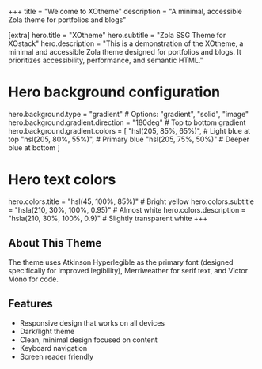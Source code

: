 +++
title = "Welcome to XOtheme"
description = "A minimal, accessible Zola theme for portfolios and blogs"

[extra]
hero.title = "XOtheme"
hero.subtitle = "Zola SSG Theme for XOstack"
hero.description = "This is a demonstration of the XOtheme, a minimal and accessible Zola theme designed for portfolios and blogs. It prioritizes accessibility, performance, and semantic HTML."

# Hero background configuration
hero.background.type = "gradient"  # Options: "gradient", "solid", "image"
hero.background.gradient.direction = "180deg"  # Top to bottom gradient
hero.background.gradient.colors = [
  "hsl(205, 85%, 65%)",  # Light blue at top
  "hsl(205, 80%, 55%)",  # Primary blue
  "hsl(205, 75%, 50%)"   # Deeper blue at bottom
]

# Hero text colors
hero.colors.title = "hsl(45, 100%, 85%)"      # Bright yellow
hero.colors.subtitle = "hsla(210, 30%, 100%, 0.95)"  # Almost white
hero.colors.description = "hsla(210, 30%, 100%, 0.9)" # Slightly transparent white
+++

## About This Theme

The theme uses Atkinson Hyperlegible as the primary font (designed specifically for improved legibility), Merriweather for serif text, and Victor Mono for code.

## Features

- Responsive design that works on all devices
- Dark/light theme
- Clean, minimal design focused on content
- Keyboard navigation
- Screen reader friendly
